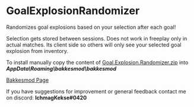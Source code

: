 # GoalExplosionRandomizer

Randomizes goal explosions based on your selection after each goal!

Selection gets stored between sessions. Does not work in freeplay only in actual matches. Its client side so others will only see your selected goal explosion from inventory.

To install manually copy the content of [Goal.Explosion.Randomizer.zip](https://github.com/lchmagKekse/GoalExplosionRandomizer/releases/download/v1.1.1/Goal.Explosion.Randomizer.zip) into _***AppData\Roaming\bakkesmod\bakkesmod***_

[Bakkesmod Page](https://bakkesplugins.com/plugins/view/314)

If you have suggestions for improvement or general feedback contact me on discord: **lchmagKekse#0420**
